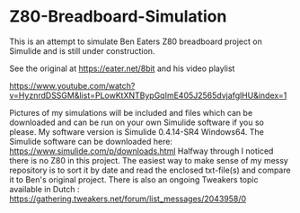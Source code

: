 # Z80-Breadboard-Simulation
This is an attempt to simulate Ben Eaters Z80 breadboard project on Simulide and is still under construction.

See the original at https://eater.net/8bit and his video playlist

https://www.youtube.com/watch?v=HyznrdDSSGM&list=PLowKtXNTBypGqImE405J2565dvjafglHU&index=1 

Pictures of my simulations will be included and files which can be downloaded and can be run on your own Simulide software if you so please.
My software version is Simulide 0.4.14-SR4 Windows64. The Simulide software can be downloaded here:
https://www.simulide.com/p/downloads.html
Halfway through I noticed there is no Z80 in this project.
The easiest way to make sense of my messy repository is to sort it by date and read the enclosed txt-file(s) and compare it to Ben's original project.
There is also an ongoing Tweakers topic available in Dutch : https://gathering.tweakers.net/forum/list_messages/2043958/0 

